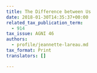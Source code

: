 ```yaml
---
title: The Difference between Us
date: 2018-01-30T14:35:37+00:00
related_tax_publication_term:
  - 914
tax_issue: AGNI 46
authors:
  - profile/jeannette-lareau.md
tax_format: Print
translators: []

---
```

